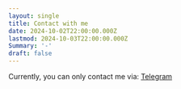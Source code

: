 ```yaml
---
layout: single
title: Contact with me
date: 2024-10-02T22:00:00.000Z
lastmod: 2024-10-03T22:00:00.000Z
Summary: '-'
draft: false
---
```


Currently, you can only contact me via: [Telegram](https://t.me/cat_scan)

